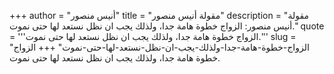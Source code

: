 +++
author = "أنيس منصور"
title = "مقولة أنيس منصور"
description = "مقولة أنيس منصور: الزواج خطوة هامة جدا، ولذلك يجب ان نظل نستعد لها حتى نموت."
quote = '''الزواج خطوة هامة جدا، ولذلك يجب ان نظل نستعد لها حتى نموت.''' 
slug = "الزواج-خطوة-هامة-جدا-ولذلك-يجب-ان-نظل-نستعد-لها-حتى-نموت"
+++
الزواج خطوة هامة جدا، ولذلك يجب ان نظل نستعد لها حتى نموت.
